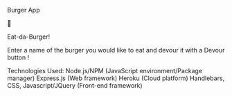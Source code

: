 Burger App

🍔

Eat-da-Burger!


Enter a name of the burger you would like to eat and devour it with a Devour button !


Technologies Used: 
Node.js/NPM (JavaScript environment/Package manager)
Express.js (Web framework)
Heroku (Cloud platform)
Handlebars, CSS, Javascript/JQuery (Front-end framework)
